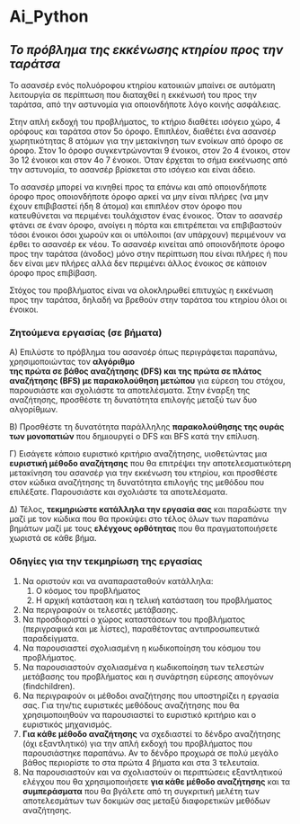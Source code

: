 # Ai_Python

## *Το πρόβλημα της εκκένωσης κτηρίου προς την ταράτσα*
Το  ασανσέρ  ενός  πολυόροφου  κτηρίου  κατοικιών  μπαίνει  σε  αυτόματη λειτουργία σε περίπτωση που διαταχθεί η εκκένωσή του προς την ταράτσα, από την αστυνομία για οποιονδήποτε λόγο κοινής ασφάλειας.  

Στην  απλή  εκδοχή  του  προβλήματος,  το   κτήριο  διαθέτει  ισόγειο  χώρο,   4 ορόφους  και  ταράτσα  στον  5ο  όροφο.  Επιπλέον,  διαθέτει  ένα  ασανσέρ 
χωρητικότητας 8 ατόμων  για την μετακίνηση των ενοίκων από όροφο σε όροφο. Στον 1ο όροφο συγκεντρώνονται 9 ένοικοι, στον 2ο 4 ένοικοι, στον 3ο 12 ένοικοι και στον 4ο 7 ένοικοι. Όταν έρχεται το σήμα εκκένωσης από την αστυνομία, το 
ασανσέρ βρίσκεται στο ισόγειο και είναι άδειο. 

Το ασανσέρ μπορεί να κινηθεί προς τα επάνω και από οποιονδήποτε όροφο προς οποιονδήποτε όροφο αρκεί να μην είναι πλήρες (να μην έχουν επιβιβαστεί ήδη  8  άτομα)  και  επιπλέον  στον  όροφο  που  κατευθύνεται  να  περιμένει τουλάχιστον ένας ένοικος. Όταν το ασανσέρ φτάνει σε έναν όροφο, ανοίγει η πόρτα  και  επιτρέπεται  να  επιβιβαστούν  τόσοι  ένοικοι  όσοι  χωρούν  και  οι υπόλοιποι (αν υπάρχουν) περιμένουν να έρθει το ασανσέρ εκ νέου. Το ασανσέρ κινείται  από  οποιονδήποτε  όροφο  προς  την  ταράτσα  (άνοδος)  μόνο  στην περίπτωση που είναι πλήρες ή που δεν είναι μεν πλήρες αλλά δεν περιμένει άλλος ένοικος σε κάποιον όροφο προς επιβίβαση.  


Στόχος  του  προβλήματος  είναι  να  ολοκληρωθεί  επιτυχώς  η  εκκένωση  προς  την  ταράτσα,  δηλαδή  να βρεθούν στην ταράτσα του κτηρίου όλοι οι ένοικοι.  

### **Ζητούμενα εργασίας (σε βήματα)** 

Α) Επιλύστε το πρόβλημα του ασανσέρ όπως περιγράφεται παραπάνω, χρησιμοποιώντας τον **αλγόριθμο**    
**της  πρώτα  σε  βάθος  αναζήτησης  (DFS)  και  της  πρώτα  σε  πλάτος  αναζήτησης  (ΒFS)  με παρακολούθηση μετώπου** για εύρεση του στόχου, παρουσιάστε και σχολιάστε τα αποτελέσματα. Στην έναρξη της αναζήτησης, προσθέστε τη δυνατότητα επιλογής μεταξύ των δυο αλγορίθμων.

Β)  Προσθέστε τη δυνατότητα παράλληλης **παρακολούθησης της ουράς των μονοπατιών** που δημιουργεί 
ο DFS και BFS κατά την επίλυση. 

Γ)  Εισάγετε κάποιο ευριστικό κριτήριο αναζήτησης, υιοθετώντας μια **ευριστική μέθοδο αναζήτησης** που 
θα επιτρέψει την αποτελεσματικότερη μετακίνηση του ασανσέρ για την εκκένωση του κτηρίου, και προσθέστε  στον  κώδικα  αναζήτησης  τη  δυνατότητα  επιλογής  της  μεθόδου  που  επιλέξατε. Παρουσιάστε και σχολιάστε τα αποτελέσματα. 

Δ) Τέλος,  **τεκμηριώστε  κατάλληλα  την  εργασία  σας**  και  παραδώστε  την  μαζί  με  τον  κώδικα  που  θα 
προκύψει  στο  τέλος  όλων  των  παραπάνω  βημάτων  μαζί  με  τους  **ελέγχους  ορθότητας**  που  θα πραγματοποιήσετε χωριστά σε κάθε βήμα.

### **Οδηγίες για την τεκμηρίωση της εργασίας**

1. Να οριστούν και να αναπαρασταθούν κατάλληλα: 
   1. Ο κόσμος του προβλήματος 
   1. Η αρχική κατάσταση και η τελική κατάσταση του προβλήματος 
1. Να περιγραφούν οι τελεστές μετάβασης. 
1. Να  προσδιοριστεί  ο  χώρος  καταστάσεων  του  προβλήματος  (περιγραφικά  και  με  λίστες), παραθέτοντας αντιπροσωπευτικά παραδείγματα. 
1. Να παρουσιαστεί σχολιασμένη η κωδικοποίηση του κόσμου του προβλήματος. 
1. Να παρουσιαστούν σχολιασμένα η κωδικοποίηση των τελεστών μετάβασης του προβλήματος και η συνάρτηση εύρεσης απογόνων (findchildren). 
1. Να περιγραφούν οι μέθοδοι αναζήτησης που υποστηρίζει η εργασία σας. Για την/τις ευριστικές μεθόδους  αναζήτησης  που  θα  χρησιμοποιηθούν  να  παρουσιαστεί  το  ευριστικό κριτήριο  και ο ευριστικός μηχανισμός. 
1. **Για κάθε μέθοδο αναζήτησης** να σχεδιαστεί το δένδρο αναζήτησης (όχι εξαντλητικό) για την απλή εκδοχή του προβλήματος που παρουσιάστηκε παραπάνω. Αν το δένδρο προχωρά σε πολύ μεγάλο βάθος περιορίστε το στα πρώτα 4 βήματα και στα 3 τελευταία. 
1. Να  παρουσιαστούν  και  να  σχολιαστούν  οι  περιπτώσεις  εξαντλητικού  ελέγχου  που  θα χρησιμοποιήσετε **για κάθε μέθοδο αναζήτησης** και τα **συμπεράσματα** που θα βγάλετε από τη συγκριτική  μελέτη  των  αποτελεσμάτων  των  δοκιμών  σας  μεταξύ  διαφορετικών  μεθόδων αναζήτησης. 
